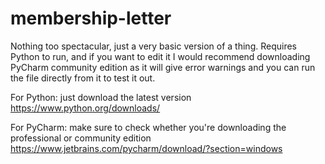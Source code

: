 # membership-letter
Nothing too spectacular, just a very basic version of a thing.
Requires Python to run, and if you want to edit it I would recommend downloading PyCharm community edition as it will give error warnings and you can run the file directly from it to test it out.

For Python: just download the latest version
https://www.python.org/downloads/

For PyCharm: make sure to check whether you're downloading the professional or community edition
https://www.jetbrains.com/pycharm/download/?section=windows
